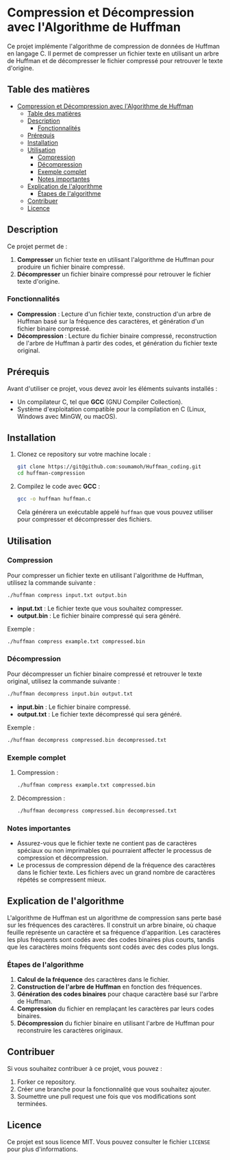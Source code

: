 # Compression et Décompression avec l'Algorithme de Huffman

Ce projet implémente l'algorithme de compression de données de Huffman en langage C. Il permet de compresser un fichier texte en utilisant un arbre de Huffman et de décompresser le fichier compressé pour retrouver le texte d'origine.

## Table des matières

- [Compression et Décompression avec l'Algorithme de Huffman](#compression-et-décompression-avec-lalgorithme-de-huffman)
  - [Table des matières](#table-des-matières)
  - [Description](#description)
    - [Fonctionnalités](#fonctionnalités)
  - [Prérequis](#prérequis)
  - [Installation](#installation)
  - [Utilisation](#utilisation)
    - [Compression](#compression)
    - [Décompression](#décompression)
    - [Exemple complet](#exemple-complet)
    - [Notes importantes](#notes-importantes)
  - [Explication de l'algorithme](#explication-de-lalgorithme)
    - [Étapes de l'algorithme](#étapes-de-lalgorithme)
  - [Contribuer](#contribuer)
  - [Licence](#licence)

## Description

Ce projet permet de :

1. **Compresser** un fichier texte en utilisant l'algorithme de Huffman pour produire un fichier binaire compressé.
2. **Décompresser** un fichier binaire compressé pour retrouver le fichier texte d'origine.

### Fonctionnalités

- **Compression** : Lecture d'un fichier texte, construction d'un arbre de Huffman basé sur la fréquence des caractères, et génération d'un fichier binaire compressé.
- **Décompression** : Lecture du fichier binaire compressé, reconstruction de l'arbre de Huffman à partir des codes, et génération du fichier texte original.

## Prérequis

Avant d'utiliser ce projet, vous devez avoir les éléments suivants installés :

- Un compilateur C, tel que **GCC** (GNU Compiler Collection).
- Système d'exploitation compatible pour la compilation en C (Linux, Windows avec MinGW, ou macOS).

## Installation

1. Clonez ce repository sur votre machine locale :
   ```bash
   git clone https://git@github.com:soumamoh/Huffman_coding.git
   cd huffman-compression
   ```

2. Compilez le code avec **GCC** :
   ```bash
   gcc -o huffman huffman.c
   ```

   Cela générera un exécutable appelé `huffman` que vous pouvez utiliser pour compresser et décompresser des fichiers.

## Utilisation

### Compression

Pour compresser un fichier texte en utilisant l'algorithme de Huffman, utilisez la commande suivante :

```bash
./huffman compress input.txt output.bin
```

- **input.txt** : Le fichier texte que vous souhaitez compresser.
- **output.bin** : Le fichier binaire compressé qui sera généré.

Exemple :

```bash
./huffman compress example.txt compressed.bin
```

### Décompression

Pour décompresser un fichier binaire compressé et retrouver le texte original, utilisez la commande suivante :

```bash
./huffman decompress input.bin output.txt
```

- **input.bin** : Le fichier binaire compressé.
- **output.txt** : Le fichier texte décompressé qui sera généré.

Exemple :

```bash
./huffman decompress compressed.bin decompressed.txt
```

### Exemple complet

1. Compression :
   ```bash
   ./huffman compress example.txt compressed.bin
   ```
   
2. Décompression :
   ```bash
   ./huffman decompress compressed.bin decompressed.txt
   ```

### Notes importantes

- Assurez-vous que le fichier texte ne contient pas de caractères spéciaux ou non imprimables qui pourraient affecter le processus de compression et décompression.
- Le processus de compression dépend de la fréquence des caractères dans le fichier texte. Les fichiers avec un grand nombre de caractères répétés se compressent mieux.
  
## Explication de l'algorithme

L'algorithme de Huffman est un algorithme de compression sans perte basé sur les fréquences des caractères. Il construit un arbre binaire, où chaque feuille représente un caractère et sa fréquence d'apparition. Les caractères les plus fréquents sont codés avec des codes binaires plus courts, tandis que les caractères moins fréquents sont codés avec des codes plus longs.

### Étapes de l'algorithme

1. **Calcul de la fréquence** des caractères dans le fichier.
2. **Construction de l'arbre de Huffman** en fonction des fréquences.
3. **Génération des codes binaires** pour chaque caractère basé sur l'arbre de Huffman.
4. **Compression** du fichier en remplaçant les caractères par leurs codes binaires.
5. **Décompression** du fichier binaire en utilisant l'arbre de Huffman pour reconstruire les caractères originaux.

## Contribuer

Si vous souhaitez contribuer à ce projet, vous pouvez :

1. Forker ce repository.
2. Créer une branche pour la fonctionnalité que vous souhaitez ajouter.
3. Soumettre une pull request une fois que vos modifications sont terminées.

## Licence

Ce projet est sous licence MIT. Vous pouvez consulter le fichier `LICENSE` pour plus d'informations.
